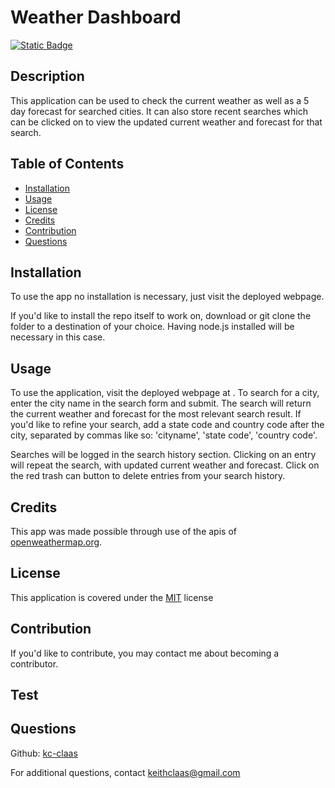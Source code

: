 # Weather Dashboard
[![Static Badge](https://img.shields.io/badge/License-MIT-blue)](./LICENSE)
## Description
This application can be used to check the current weather as well as a 5 day forecast for searched cities. It can also store recent searches which can be clicked on to view the updated current weather and forecast for that search.

## Table of Contents
- [Installation](#installation)
- [Usage](#usage)
- [License](#license)
- [Credits](#credits)
- [Contribution](#contribution)
- [Questions](#questions)

## Installation
To use the app no installation is necessary, just visit the deployed webpage.

If you'd like to install the repo itself to work on, download or git clone the folder to a destination of your choice. Having node.js installed will be necessary in this case.

## Usage
To use the application, visit the deployed webpage at [](). To search for a city, enter the city name in the search form and submit. The search will return the current weather and forecast for the most relevant search result. If you'd like to refine your search, add a state code and country code after the city, separated by commas like so: 'cityname', 'state code', 'country code'.

Searches will be logged in the search history section. Clicking on an entry will repeat the search, with updated current weather and forecast. Click on the red trash can button to delete entries from your search history.

## Credits
This app was made possible through use of the apis of [openweathermap.org](https://openweathermap.org/).

## License
This application is covered under the [MIT](./LICENSE) license

## Contribution
If you'd like to contribute, you may contact me about becoming a contributor.

## Test


## Questions
Github: [kc-claas](https://github.com/kc-claas)

For additional questions, contact keithclaas@gmail.com
